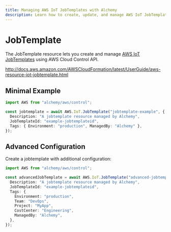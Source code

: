```yaml
---
title: Managing AWS IoT JobTemplates with Alchemy
description: Learn how to create, update, and manage AWS IoT JobTemplates using Alchemy Cloud Control.
---
```


# JobTemplate

The JobTemplate resource lets you create and manage [AWS IoT JobTemplates](https://docs.aws.amazon.com/iot/latest/userguide/) using AWS Cloud Control API.

http://docs.aws.amazon.com/AWSCloudFormation/latest/UserGuide/aws-resource-iot-jobtemplate.html

## Minimal Example

```ts
import AWS from "alchemy/aws/control";

const jobtemplate = await AWS.IoT.JobTemplate("jobtemplate-example", {
  Description: "A jobtemplate resource managed by Alchemy",
  JobTemplateId: "example-jobtemplateid",
  Tags: { Environment: "production", ManagedBy: "Alchemy" },
});
```

## Advanced Configuration

Create a jobtemplate with additional configuration:

```ts
import AWS from "alchemy/aws/control";

const advancedJobTemplate = await AWS.IoT.JobTemplate("advanced-jobtemplate", {
  Description: "A jobtemplate resource managed by Alchemy",
  JobTemplateId: "example-jobtemplateid",
  Tags: {
    Environment: "production",
    Team: "DevOps",
    Project: "MyApp",
    CostCenter: "Engineering",
    ManagedBy: "Alchemy",
  },
});
```

